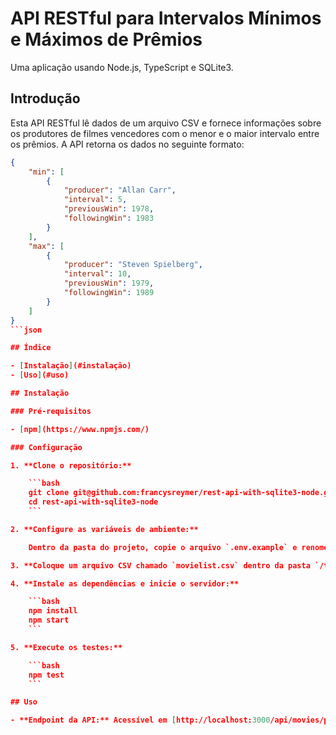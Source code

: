 # API RESTful para Intervalos Mínimos e Máximos de Prêmios

Uma aplicação usando Node.js, TypeScript e SQLite3.

## Introdução

Esta API RESTful lê dados de um arquivo CSV e fornece informações sobre os produtores de filmes vencedores com o menor e o maior intervalo entre os prêmios. A API retorna os dados no seguinte formato:

```json
{
    "min": [
        {
            "producer": "Allan Carr",
            "interval": 5,
            "previousWin": 1978,
            "followingWin": 1983
        }
    ],
    "max": [
        {
            "producer": "Steven Spielberg",
            "interval": 10,
            "previousWin": 1979,
            "followingWin": 1989
        }
    ]
}
```json

## Índice

- [Instalação](#instalação)
- [Uso](#uso)

## Instalação

### Pré-requisitos

- [npm](https://www.npmjs.com/)

### Configuração

1. **Clone o repositório:**

    ```bash
    git clone git@github.com:francysreymer/rest-api-with-sqlite3-node.git
    cd rest-api-with-sqlite3-node
    ```

2. **Configure as variáveis de ambiente:**

    Dentro da pasta do projeto, copie o arquivo `.env.example` e renomeie-o para `.env`. Defina a variável `PORT` para o número da porta desejada ou deixe em branco para usar a porta padrão 3000.

3. **Coloque um arquivo CSV chamado `movielist.csv` dentro da pasta `/temp`.**

4. **Instale as dependências e inicie o servidor:**

    ```bash
    npm install
    npm start
    ```

5. **Execute os testes:**

    ```bash
    npm test
    ```

## Uso

- **Endpoint da API:** Acessível em [http://localhost:3000/api/movies/producers/award-intervals](http://localhost:3000/api/movies/producers/award-intervals).